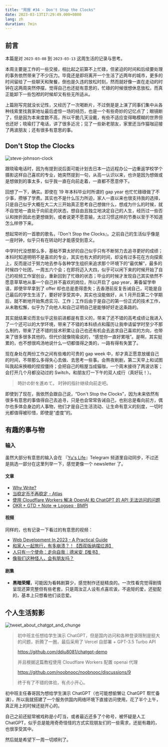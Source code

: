 ```yaml
---
title: "周报 #34 - Don't Stop the Clocks"
date: 2023-03-13T17:29:49.000+0800
lang: zh
duration: 7min
---
```




## 前言

本篇是对 `2023-03-08` 到 `2023-03-13` 这周生活的记录与思考。

本周主要是工作的一些交接，相比起之前算不上忙碌，但紧迫的时间和后续要处理的事务依然带来了不少压力。毕竟还是即将离开一个生活了近两年的城市，更多的时间留给了一些聊天和聚餐，倒也是久违的放松时刻，然而就好像一直在走动的时钟在这两周突然停摆，觉得自己也还挺有意思的，忙碌的时候很想休息放松，而真正能卸下一些包袱的时候却又有些无所适从。

上篇刚写完就没长记性，又经历了一次喝断片，不过倒是是上演了同事们集中从各种线索里找我家地址最后虚惊一场的经历，也是一个有些奇妙的记忆点了；眼镜断了，但是因为本来度数不高，所以干脆几天没戴，有些不适应变得略模糊的世界但也还好；晓瑜打了电话，讲了很多近况；见了一些新老朋友，家里还当作猫咖迎接了两波朋友；还有很多有意思的事。

## Don't Stop the Clocks

![steve-johnson-clock](https://image.pseudoyu.com/images/steve-johnson-clock.jpg)

跟晓瑜电话时，因为有提到说后面可能计划去日本一边远程办公一边重返学校学个摄影这样自己喜欢的专业，她突然提到一句，从高一认识以来，也许是因为想做或是想做到的事太多，似乎我一直在向前走着，一直都不愿意停下。

回想了一下，确实。即使在 19 年本科毕业时所谓的 gap year 也忙忙碌碌做了不少事，攒够了学费。其实也不是什么压力所迫，家人一直以来也很支持我的选择，只是自己似乎大概在大二大三开始真正思考自己想做什么，想成为什么的时候，就不自觉地一直处于向前走的状态，想自由且独立地决定自己的人生，经历过一些否认和挫折因此也更想做到，或者说更不愿意输，太过习惯这样的节奏以至于不知道怎么样停下来。

想起常听的一首歌的歌名，『Don't Stop the Clocks』。之前自己的生活似乎像是一座时钟，似乎只有在转动时才能感受到意义。

中学时代没想那么多，基础不算太好的自己似乎只有不断努力去追寻更好的成绩；本科时知道明明不是喜欢的专业，其实也有大把的时间，却没有过多花在方向探索上，反而是过于努力地去参与各种学生组织来追求那个环境下的“最优解”，最多的时候四个社团，一周五六个会；在即将迈入大四，似乎可以闲下来的时候开始了自己的视频工作室创业，重新回到了忙碌的状态；毕业的时候才发现自己其实依然不愿意草草地从事一个自己并不喜欢的岗位，所以开启了 gap year，筹备留学申请，即使早早拿到了 offer 却也总是患得患失；去香港前反复告诫自己，可能是自己最后的学生生活了，要好好享受其中，其实也没能做好，从 1 月开启第二个学期后，就不断地开始焦虑实习、工作；工作后由于是自己的第一份正式的技术工作，从未敢松懈，似乎为了向他人和自己证明自己是能够好好走这条路的。

其实就结果论而言似乎这些前进都是有意义的，带来了还不错的高考成绩让我进入了一个还可以的大学环境，带来了不错的本科绩点和履历让我申请留学时至少不那么制约，带来了还不错的技术积累让自己也还有机会去追求自己喜欢的方向，也带来了很多很多其他的。但代价就像晓瑜说的，“感觉你一直好累哦”。是啊，其实挺累的，也不想很鸡汤地说什么一切都值得之类的，一路有得有失罢了。

现在身处在两份工作之间有些难的可贵的 gap week 中，却才真正愿意放缓自己的时间，不带那么多得失心去做、去思考一些事。会熬夜刷剧，第二天早上和试图叫我起床换粮的捏捏僵持；会把自己的租屋当成猫咖，一个周末接待了两波访客；会打开几个月都没动过的 Switch，和朋友打一下午的双人成行（真好玩！）。

> 時計の針を進めて。
> 时钟的指针继续向前走吧。

即使到了现在，我依然会跟自己说，“Don't Stop the Clocks”，因为未来依然有很多有意思的事值得自己去追寻，只是也会常常告诫自己，也别总是看向前方，偶尔也多体会身边的人事物，他们才是自己生活流动、让生命有意义的刻度，一切时光都值得被珍惜，即使是“虚度”的。

## 有趣的事与物

### 输入

虽然大部分有意思的输入会在 『[Yu's Life](https://t.me/pseudoyulife)』Telegram 频道里自动同步，不过还是挑选一部分在这里列举一下，感觉更像一个 newsletter 了。

#### 文章

- [Why Write?](https://fs.blog/why-write/)
- [当稳定币不再稳定 - Atlas](https://atlas-thinking.xlog.app/when-stablecoin-is-not-stable)
- [使用 Cloudflare Workers 解决 OpenAI 和 ChatGPT 的 API 无法访问的问题](https://github.com/noobnooc/noobnooc/discussions/9)
- [OKR + GTD + Note => Logseq · BMPI](https://www.bmpi.dev/self/okr-gtd-note-logseq/)

#### 视频

同样的，也有记录一下看过的有意思的视频：

- [Web Development In 2023 - A Practical Guide](https://www.youtube.com/watch?v=u72H_zZzkcw)
- [和家人一起旅行，有多崩溃？！【西双版纳摆烂游】](https://www.bilibili.com/video/BV1e24y1G7ri)
- [人只有一个使命：走向自我｜德米安【推书】](https://www.bilibili.com/video/BV1q24y1g7AJ)
- [像我们这种怪人，会有朋友吗？](https://www.bilibili.com/video/BV19g4y1t7gg)

#### 剧集

- **黑暗荣耀**，可能因为看韩剧算少，感觉制作还挺精良的。一次性看完觉得剧情呈现还算完整但有些老套，只是周汝正人设有点喜欢诶，不逾矩的爱，还挺配的，基本上只想看他们谈恋爱。

## 个人生活剪影

![tweet_about_chatgpt_and_chunge](https://image.pseudoyu.com/images/tweet_about_chatgpt_and_chunge.png)

> 初中班主任想给学生演示 ChatGPT，但是国内访问和各种登录限制是挺大的问题，折腾了一圈，最后采用了 Vercel 自部署 + GPT-3.5 Turbo API
>
> <https://github.com/ddiu8081/chatgpt-demo>
>
> 并且根据这篇教程使用 Cloudflare Workers 配置 openai 代理
>
> <https://github.com/noobnooc/noobnooc/discussions/9>
>
> 终于有了不错的体验，有点小开心。

初中班主任春哥因为想给学生演示 ChatGPT（也可能想偷懒让 ChatGPT 帮忙备课），所以我就搭建了一个服务供国内网络环境下直接访问使用，花了半个上午，真正用上的时候还挺开心的。

自己之前还挺常被戏称是小叮当，或者最近还多了个称号，被怀疑是人工 ChatGPT，似乎总是能用奇奇怪怪的方式实现朋友们的一些需求，还挺有趣的，也很享受其中。

然后就是希望下一周一切顺利了。
